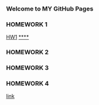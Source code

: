 ### Welcome to MY GitHub Pages


### HOMEWORK 1
[HW1](https://bu-ie-360.github.io/spring22-1gizemg/%C4%B1e%20360%20hw%201%202017402015.html)
[****](https://bu-ie-360.github.io/spring22-1gizemg/80c0685a956479adc6c428d750cd7ca56f384bc0/IE360HW1-2017402015.html)
### HOMEWORK 2
### HOMEWORK 3
### HOMEWORK 4

[link](https://moodle.boun.edu.tr/login/)

